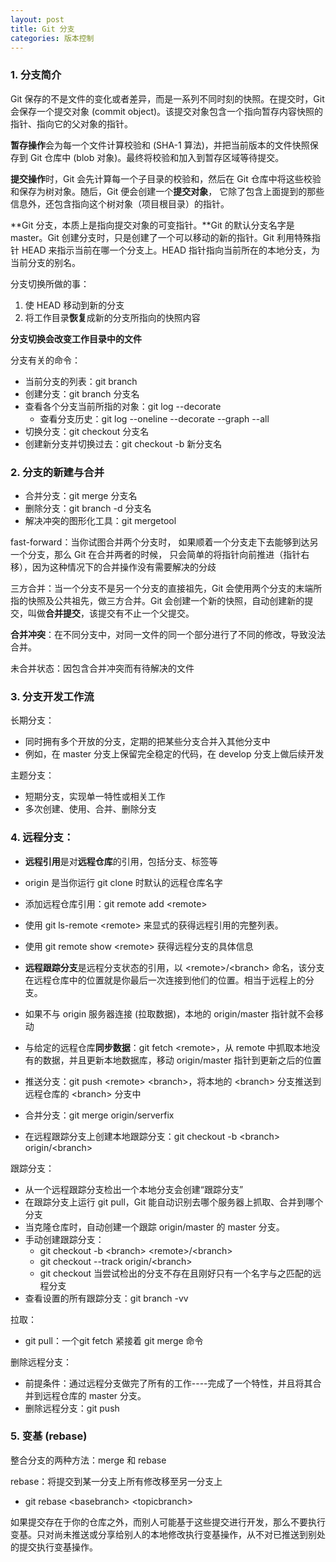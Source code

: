 ```yaml
---
layout: post
title: Git 分支
categories: 版本控制
---
```



### 1. 分支简介

Git 保存的不是文件的变化或者差异，而是一系列不同时刻的快照。在提交时，Git 会保存一个提交对象 (commit object)。该提交对象包含一个指向暂存内容快照的指针、指向它的父对象的指针。

**暂存操作**会为每一个文件计算校验和 (SHA-1 算法)，并把当前版本的文件快照保存到 Git 仓库中 (blob 对象)。最终将校验和加入到暂存区域等待提交。

**提交操作**时，Git 会先计算每一个子目录的校验和，然后在 Git 仓库中将这些校验和保存为树对象。随后，Git 便会创建一个**提交对象**， 它除了包含上面提到的那些信息外，还包含指向这个树对象（项目根目录）的指针。 

**Git 分支，本质上是指向提交对象的可变指针。**Git 的默认分支名字是 master。Git 创建分支时，只是创建了一个可以移动的新的指针。Git 利用特殊指针 HEAD 来指示当前在哪一个分支上。HEAD 指针指向当前所在的本地分支，为当前分支的别名。

分支切换所做的事：
1. 使 HEAD 移动到新的分支
2. 将工作目录**恢复**成新的分支所指向的快照内容

**分支切换会改变工作目录中的文件**

分支有关的命令：
* 当前分支的列表：git branch
* 创建分支：git branch 分支名
* 查看各个分支当前所指的对象：git log --decorate
    - 查看分支历史：git log --oneline --decorate --graph --all
* 切换分支：git checkout 分支名
* 创建新分支并切换过去：git checkout -b 新分支名

### 2. 分支的新建与合并

* 合并分支：git merge 分支名
* 删除分支：git branch -d 分支名
* 解决冲突的图形化工具：git mergetool


fast-forward：当你试图合并两个分支时， 如果顺着一个分支走下去能够到达另一个分支，那么 Git 在合并两者的时候， 只会简单的将指针向前推进（指针右移），因为这种情况下的合并操作没有需要解决的分歧

三方合并：当一个分支不是另一个分支的直接祖先，Git 会使用两个分支的末端所指的快照及公共祖先，做三方合并。Git 会创建一个新的快照，自动创建新的提交，叫做**合并提交**，该提交有不止一个父提交。

**合并冲突**：在不同分支中，对同一文件的同一个部分进行了不同的修改，导致没法合并。

未合并状态：因包含合并冲突而有待解决的文件

### 3. 分支开发工作流

长期分支：
* 同时拥有多个开放的分支，定期的把某些分支合并入其他分支中
* 例如，在 master 分支上保留完全稳定的代码，在 develop 分支上做后续开发

主题分支：
* 短期分支，实现单一特性或相关工作
* 多次创建、使用、合并、删除分支

### 4. 远程分支：

* **远程引用**是对**远程仓库**的引用，包括分支、标签等
* origin 是当你运行 git clone 时默认的远程仓库名字
* 添加远程仓库引用：git remote add \<remote>
* 使用 git ls-remote \<remote> 来显式的获得远程引用的完整列表。
* 使用 git remote show \<remote> 获得远程分支的具体信息

* **远程跟踪分支**是远程分支状态的引用，以 \<remote>/\<branch> 命名，该分支在远程仓库中的位置就是你最后一次连接到他们的位置。相当于远程上的分支。
* 如果不与 origin 服务器连接 (拉取数据)，本地的 origin/master 指针就不会移动
* 与给定的远程仓库**同步数据**：git fetch \<remote>，从 remote 中抓取本地没有的数据，并且更新本地数据库，移动 origin/master 指针到更新之后的位置

* 推送分支：git push \<remote> \<branch>，将本地的 \<branch> 分支推送到远程仓库的 \<branch> 分支中
* 合并分支：git merge origin/serverfix
* 在远程跟踪分支上创建本地跟踪分支：git checkout -b \<branch> origin/\<branch>

跟踪分支：
* 从一个远程跟踪分支检出一个本地分支会创建“跟踪分支”
* 在跟踪分支上运行 git pull，Git 能自动识别去哪个服务器上抓取、合并到哪个分支
* 当克隆仓库时，自动创建一个跟踪 origin/master 的 master 分支。
* 手动创建跟踪分支：
    - git checkout -b \<branch> \<remote>/\<branch>
    - git checkout --track origin/\<branch>
    - git checkout <branch> 当尝试检出的分支不存在且刚好只有一个名字与之匹配的远程分支
* 查看设置的所有跟踪分支：git branch -vv

拉取：
* git pull：一个git fetch 紧接着 git merge 命令

删除远程分支：
* 前提条件：通过远程分支做完了所有的工作----完成了一个特性，并且将其合并到远程仓库的 master 分支。
* 删除远程分支：git push 

### 5. 变基 (rebase)

整合分支的两种方法：merge 和 rebase

rebase：将提交到某一分支上所有修改移至另一分支上
* git rebase \<basebranch> \<topicbranch>

如果提交存在于你的仓库之外，而别人可能基于这些提交进行开发，那么不要执行变基。只对尚未推送或分享给别人的本地修改执行变基操作，从不对已推送到别处的提交执行变基操作。





